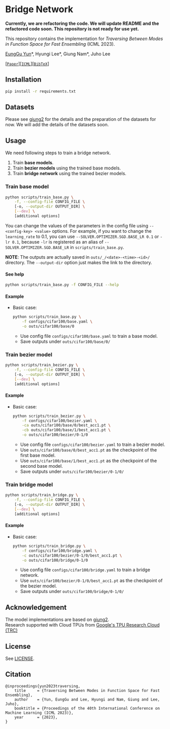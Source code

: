 # Bridge Network

**Currently, we are refactoring the code. We will update README and the refactored code soon. This repository is not ready for use yet.**

This repository contains the implementation for _Traversing Between Modes in Function Space for Fast Ensembling_ (ICML 2023).

[EungGu Yun](https://github.com/yuneg11)\*, Hyungi Lee\*, Giung Nam\*, Juho Lee

[[`Paper`](https://arxiv.org/abs/2306.11304)][[`ICML`](https://icml.cc/virtual/2023/poster/24321)][[`BibTeX`](#citation)]

## Installation

```bash
pip install -r requirements.txt
```

## Datasets

Please see [giung2](https://github.com/cs-giung/giung2/tree/main/datasets) for the details and the preparation of the datasets for now.
We will add the details of the datasets soon.

## Usage

We need following steps to train a bridge network.
1. Train **base models**.
2. Train **bezier models** using the trained base models.
3. Train **bridge network** using the trained bezier models.

### Train base model

```bash
python scripts/train_base.py \
    -f, --config-file CONFIG_FILE \
    [-o, --output-dir OUTPUT_DIR] \
    [--dev] \
    [additional options]
```

You can change the values of the parameters in the config file using `--<config-key> <value>` options.
For example, if you want to change the `learning_rate` to 0.1, you can use `--SOLVER.OPTIMIZER.SGD.BASE_LR 0.1` or `-lr 0.1`, because `-lr` is registered as an alias of `--SOLVER.OPTIMIZER.SGD.BASE_LR` in `scripts/train_base.py`.

**NOTE**: The outputs are actually saved in `outs/_/<date>-<time>-<id>/` directory.
          The `--output-dir` option just makes the link to the directory.

#### See help

```bash
python scripts/train_base.py -f CONFIG_FILE --help
```

#### Example

- Basic case:

    ```bash
    python scripts/train_base.py \
        -f configs/cifar100/base.yaml \
        -o outs/cifar100/base/0
    ```

  - Use config file `configs/cifar100/base.yaml` to train a base model.
  - Save outputs under `outs/cifar100/base/0/`

### Train bezier model

```bash
python scripts/train_bezier.py \
    -f, --config-file CONFIG_FILE \
    [-o, --output-dir OUTPUT_DIR] \
    [--dev] \
    [additional options]
```

#### Example

- Basic case:

    ```bash
    python scripts/train_bezier.py \
        -f configs/cifar100/bezier.yaml \
        -ca outs/cifar100/base/0/best_acc1.pt \
        -cb outs/cifar100/base/1/best_acc1.pt \
        -o outs/cifar100/bezier/0-1/0
    ```

  - Use config file `configs/cifar100/bezier.yaml` to train a bezier model.
  - Use `outs/cifar100/base/0/best_acc1.pt` as the checkpoint of the first base model.
  - Use `outs/cifar100/base/1/best_acc1.pt` as the checkpoint of the second base model.
  - Save outputs under `outs/cifar100/bezier/0-1/0/`

### Train bridge model

```bash
python scripts/train_bridge.py \
    -f, --config-file CONFIG_FILE \
    [-o, --output-dir OUTPUT_DIR] \
    [--dev] \
    [additional options]
```

#### Example

- Basic case:

    ```bash
    python scripts/train_bridge.py \
        -f configs/cifar100/bridge.yaml \
        -c outs/cifar100/bezier/0-1/0/best_acc1.pt \
        -o outs/cifar100/bridge/0-1/0
    ```

  - Use config file `configs/cifar100/bridge.yaml` to train a bridge network.
  - Use `outs/cifar100/bezier/0-1/0/best_acc1.pt` as the checkpoint of the bezier model.
  - Save outputs under `outs/cifar100/bridge/0-1/0/`

## Acknowledgement

The model implementations are based on [giung2](https://github.com/cs-giung/giung2).\
Research supported with Cloud TPUs from [Google's TPU Research Cloud (TRC)](https://sites.research.google/trc/)

## License

See [LICENSE](LICENSE).

## Citation

```
@inproceedings{yun2023traversing,
    title     = {Traversing Between Modes in Function Space for Fast Ensembling},
    author    = {Yun, EungGu and Lee, Hyungi and Nam, Giung and Lee, Juho},
    booktitle = {Proceedings of the 40th International Conference on Machine Learning (ICML 2023)},
    year      = {2023},
}
```
